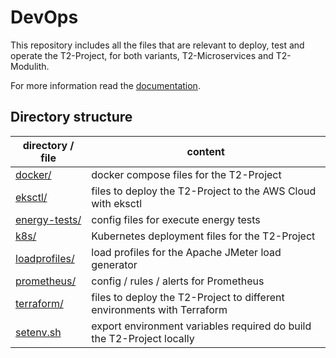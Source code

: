 # DevOps

This repository includes all the files that are relevant to deploy, test and operate the T2-Project, for both variants, T2-Microservices and T2-Modulith.

For more information read the [documentation](https://t2-documentation.readthedocs.io/en/latest/).

## Directory structure

| directory / file | content |
| ---------------- | ------- |
| [docker/](./docker/) | docker compose files for the T2-Project |
| [eksctl/](./eksctl/) | files to deploy the T2-Project to the AWS Cloud with eksctl |
| [energy-tests/](./energy-tests/) | config files for execute energy tests |
| [k8s/](./k8s/) | Kubernetes deployment files for the T2-Project |
| [loadprofiles/](./loadprofiles/) | load profiles for the Apache JMeter load generator |
| [prometheus/](./prometheus/) | config / rules / alerts for Prometheus |
| [terraform/](./terraform/) | files to deploy the T2-Project to different environments with Terraform |
| [setenv.sh](./setenv.sh) | export environment variables required do build the T2-Project locally |
